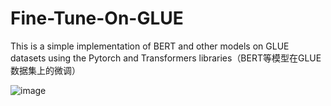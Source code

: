 # Fine-Tune-On-GLUE
This is a simple implementation of BERT and other models on GLUE datasets using the Pytorch and Transformers libraries（BERT等模型在GLUE数据集上的微调）

![image](https://user-images.githubusercontent.com/72125584/234762539-b353f359-c3fe-4bfc-b0b9-9d2156ecc7b6.png)
